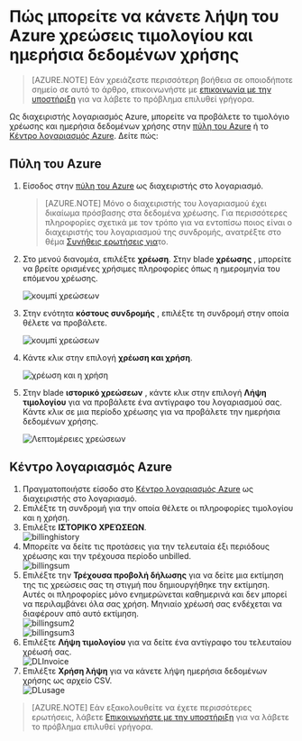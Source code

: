<properties
    pageTitle="Πώς μπορείτε να κάνετε λήψη του Azure χρεώσεις δεδομένων χρήσης τιμολόγιο και ημερήσια | Microsoft Azure"
    description="Περιγράφει τον τρόπο για να κάνετε λήψη του Azure τιμολόγιο χρέωσης και ημερήσια δεδομένων χρήσης"
    services=""
    documentationCenter=""
    authors="genlin"
    manager="mbaldwin"
    editor=""
    tags="billing"
    />

<tags
    ms.service="billing"
    ms.workload="na"
    ms.tgt_pltfrm="na"
    ms.devlang="na"
    ms.topic="article"
    ms.date="10/10/2016"
    ms.author="genli"/>

# <a name="how-to-download-your-azure-billing-invoice-and-daily-usage-data"></a>Πώς μπορείτε να κάνετε λήψη του Azure χρεώσεις τιμολογίου και ημερήσια δεδομένων χρήσης

> [AZURE.NOTE] Εάν χρειάζεστε περισσότερη βοήθεια σε οποιοδήποτε σημείο σε αυτό το άρθρο, επικοινωνήστε με [επικοινωνία με την υποστήριξη](https://portal.azure.com/?#blade/Microsoft_Azure_Support/HelpAndSupportBlade) για να λάβετε το πρόβλημα επιλυθεί γρήγορα.

Ως διαχειριστής λογαριασμός Azure, μπορείτε να προβάλετε το τιμολόγιο χρέωσης και ημερήσια δεδομένων χρήσης στην [πύλη του Azure](https://portal.azure.com) ή το [Κέντρο λογαριασμός Azure](https://account.windowsazure.com/subscriptions). Δείτε πώς:

## <a name="azure-portal"></a>Πύλη του Azure

1. Είσοδος στην [πύλη του Azure](https://portal.azure.com) ως διαχειριστής στο λογαριασμό.

    >[AZURE.NOTE] Μόνο ο διαχειριστής του λογαριασμού έχει δικαίωμα πρόσβασης στα δεδομένα χρέωσης. Για περισσότερες πληροφορίες σχετικά με τον τρόπο για να εντοπίσω ποιος είναι ο διαχειριστής του λογαριασμού της συνδρομής, ανατρέξτε στο θέμα [Συνήθεις ερωτήσεις για](billing-subscription-transfer.md#faq)το.

2. Στο μενού διανομέα, επιλέξτε **χρέωση**. Στην blade **χρέωσης** , μπορείτε να βρείτε ορισμένες χρήσιμες πληροφορίες όπως η ημερομηνία του επόμενου χρέωσης.

    ![κουμπί χρεώσεων](./media/billing-download-azure-invoice-daily-usage-date/billing1.png)
3. Στην ενότητα **κόστους συνδρομής** , επιλέξτε τη συνδρομή στην οποία θέλετε να προβάλετε.

    ![κουμπί χρεώσεων](./media/billing-download-azure-invoice-daily-usage-date/billing2.png)
4. Κάντε κλικ στην επιλογή **χρέωση και χρήση**.

    ![χρέωση και η χρήση](./media/billing-download-azure-invoice-daily-usage-date/billing3.png)

5. Στην blade **ιστορικό χρεώσεων** , κάντε κλικ στην επιλογή **Λήψη τιμολογίου** για να προβάλετε ένα αντίγραφο του λογαριασμού σας. Κάντε κλικ σε μια περίοδο χρέωσης για να προβάλετε την ημερήσια δεδομένων χρήσης.

    ![Λεπτομέρειες χρεώσεων](./media/billing-download-azure-invoice-daily-usage-date/billing4.png)

## <a name="azure-account-center"></a>Κέντρο λογαριασμός Azure

1. Πραγματοποιήστε είσοδο στο [Κέντρο λογαριασμός Azure](https://account.windowsazure.com/subscriptions) ως διαχειριστής στο λογαριασμό.
2. Επιλέξτε τη συνδρομή για την οποία θέλετε οι πληροφορίες τιμολογίου και η χρήση.
3. Επιλέξτε **ΙΣΤΟΡΙΚΌ ΧΡΕΏΣΕΩΝ**. </br>![billinghistory](./media/billing-download-azure-invoice-daily-usage-date/Billinghisotry.png)
4. Μπορείτε να δείτε τις προτάσεις για την τελευταία έξι περιόδους χρέωσης και την τρέχουσα περίοδο unbilled. </br>![billingsum](./media/billing-download-azure-invoice-daily-usage-date/billingSum.png)</br>
5. Επιλέξτε την **Τρέχουσα προβολή δήλωσης** για να δείτε μια εκτίμηση της τις χρεώσεις σας τη στιγμή που δημιουργήθηκε την εκτίμηση. Αυτές οι πληροφορίες μόνο ενημερώνεται καθημερινά και δεν μπορεί να περιλαμβάνει όλα σας χρήση. Μηνιαίο χρέωσή σας ενδέχεται να διαφέρουν από αυτό εκτίμηση.</br>![billingsum2](./media/billing-download-azure-invoice-daily-usage-date/billingSum2.png)</br>![billingsum3](./media/billing-download-azure-invoice-daily-usage-date/billingSum3.png)</br>
6. Επιλέξτε **Λήψη τιμολογίου** για να δείτε ένα αντίγραφο του τελευταίου χρέωσή σας. </br>![DLInvoice](./media/billing-download-azure-invoice-daily-usage-date/DLInvoice1.png)
7. Επιλέξτε **Χρήση λήψη** για να κάνετε λήψη ημερήσια δεδομένων χρήσης ως αρχείο CSV.</br>![DLusage](./media/billing-download-azure-invoice-daily-usage-date/DLusage.png)

> [AZURE.NOTE] Εάν εξακολουθείτε να έχετε περισσότερες ερωτήσεις, λάβετε [Επικοινωνήστε με την υποστήριξη](https://portal.azure.com/?#blade/Microsoft_Azure_Support/HelpAndSupportBlade) για να λάβετε το πρόβλημα επιλυθεί γρήγορα.
